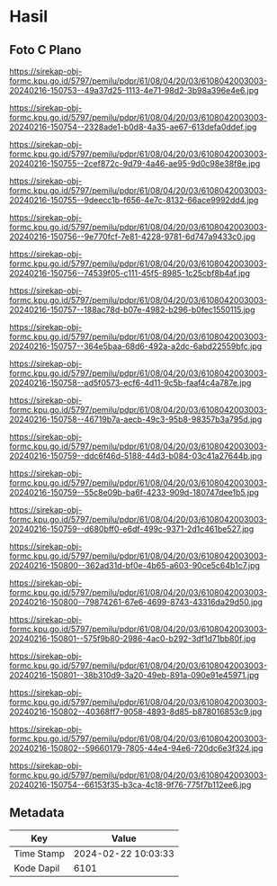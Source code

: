 # Hasil

## Foto C Plano

https://sirekap-obj-formc.kpu.go.id/5797/pemilu/pdpr/61/08/04/20/03/6108042003003-20240216-150753--49a37d25-1113-4e71-98d2-3b98a396e4e6.jpg

https://sirekap-obj-formc.kpu.go.id/5797/pemilu/pdpr/61/08/04/20/03/6108042003003-20240216-150754--2328ade1-b0d8-4a35-ae67-613defa0ddef.jpg

https://sirekap-obj-formc.kpu.go.id/5797/pemilu/pdpr/61/08/04/20/03/6108042003003-20240216-150755--2cef872c-9d79-4a46-ae95-9d0c98e38f8e.jpg

https://sirekap-obj-formc.kpu.go.id/5797/pemilu/pdpr/61/08/04/20/03/6108042003003-20240216-150755--9deecc1b-f656-4e7c-8132-66ace9992dd4.jpg

https://sirekap-obj-formc.kpu.go.id/5797/pemilu/pdpr/61/08/04/20/03/6108042003003-20240216-150756--9e770fcf-7e81-4228-9781-6d747a9433c0.jpg

https://sirekap-obj-formc.kpu.go.id/5797/pemilu/pdpr/61/08/04/20/03/6108042003003-20240216-150756--74539f05-c111-45f5-8985-1c25cbf8b4af.jpg

https://sirekap-obj-formc.kpu.go.id/5797/pemilu/pdpr/61/08/04/20/03/6108042003003-20240216-150757--188ac78d-b07e-4982-b296-b0fec1550115.jpg

https://sirekap-obj-formc.kpu.go.id/5797/pemilu/pdpr/61/08/04/20/03/6108042003003-20240216-150757--364e5baa-68d6-492a-a2dc-6abd22559bfc.jpg

https://sirekap-obj-formc.kpu.go.id/5797/pemilu/pdpr/61/08/04/20/03/6108042003003-20240216-150758--ad5f0573-ecf6-4d11-9c5b-faaf4c4a787e.jpg

https://sirekap-obj-formc.kpu.go.id/5797/pemilu/pdpr/61/08/04/20/03/6108042003003-20240216-150758--46719b7a-aecb-49c3-95b8-98357b3a795d.jpg

https://sirekap-obj-formc.kpu.go.id/5797/pemilu/pdpr/61/08/04/20/03/6108042003003-20240216-150759--ddc6f46d-5188-44d3-b084-03c41a27644b.jpg

https://sirekap-obj-formc.kpu.go.id/5797/pemilu/pdpr/61/08/04/20/03/6108042003003-20240216-150759--55c8e09b-ba6f-4233-909d-180747dee1b5.jpg

https://sirekap-obj-formc.kpu.go.id/5797/pemilu/pdpr/61/08/04/20/03/6108042003003-20240216-150759--d680bff0-e6df-499c-9371-2d1c461be527.jpg

https://sirekap-obj-formc.kpu.go.id/5797/pemilu/pdpr/61/08/04/20/03/6108042003003-20240216-150800--362ad31d-bf0e-4b65-a603-90ce5c64b1c7.jpg

https://sirekap-obj-formc.kpu.go.id/5797/pemilu/pdpr/61/08/04/20/03/6108042003003-20240216-150800--79874261-67e6-4699-8743-43316da29d50.jpg

https://sirekap-obj-formc.kpu.go.id/5797/pemilu/pdpr/61/08/04/20/03/6108042003003-20240216-150801--575f9b80-2986-4ac0-b292-3df1d71bb80f.jpg

https://sirekap-obj-formc.kpu.go.id/5797/pemilu/pdpr/61/08/04/20/03/6108042003003-20240216-150801--38b310d9-3a20-49eb-891a-090e91e45971.jpg

https://sirekap-obj-formc.kpu.go.id/5797/pemilu/pdpr/61/08/04/20/03/6108042003003-20240216-150802--40368ff7-9058-4893-8d85-b878016853c9.jpg

https://sirekap-obj-formc.kpu.go.id/5797/pemilu/pdpr/61/08/04/20/03/6108042003003-20240216-150802--59660179-7805-44e4-94e6-720dc6e3f324.jpg

https://sirekap-obj-formc.kpu.go.id/5797/pemilu/pdpr/61/08/04/20/03/6108042003003-20240216-150754--66153f35-b3ca-4c18-9f76-775f7b112ee6.jpg


## Metadata

| Key        | Value               |
| ---------- | ------------------- |
| Time Stamp | 2024-02-22 10:03:33 |
| Kode Dapil | 6101                |



